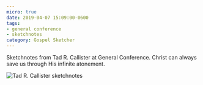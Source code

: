 ```yaml
---
micro: true
date: 2019-04-07 15:09:00-0600
tags:
- general conference
- sketchnotes
category: Gospel Sketcher
---
```


Sketchnotes from Tad R. Callister at General Conference. Christ can always save us through His infinite atonement.

<img src="https://media.bennorris.org/images/gospelsketcher/uploads/2019/adacc71def.jpg" alt="Tad R. Callister sketchnotes" />